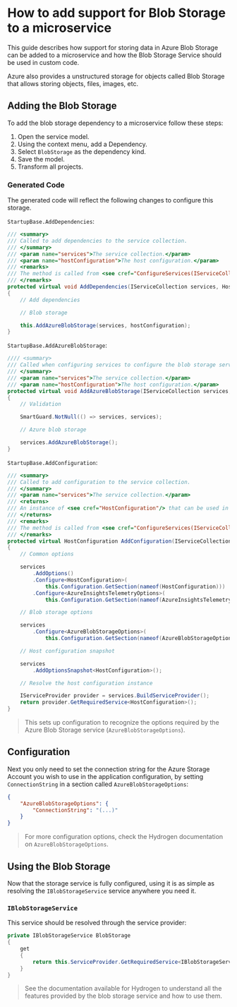 # How to add support for Blob Storage to a microservice

This guide describes how support for storing data in Azure Blob Storage can be added to a microservice and how the Blob Storage Service should be used in custom code.

Azure also provides a unstructured storage for objects called Blob Storage that allows storing objects, files, images, etc.

## Adding the Blob Storage

To add the blob storage dependency to a microservice follow these steps:

1. Open the service model.
2. Using the context menu, add a Dependency.
3. Select `BlobStorage` as the dependency kind.
4. Save the model.
5. Transform all projects.

### Generated Code

The generated code will reflect the following changes to configure this storage.

`StartupBase.AddDependencies`:

```csharp
/// <summary>
/// Called to add dependencies to the service collection.
/// </summary>
/// <param name="services">The service collection.</param>
/// <param name="hostConfiguration">The host configuration.</param>
/// <remarks>
/// The method is called from <see cref="ConfigureServices(IServiceCollection)"/>.
/// </remarks>
protected virtual void AddDependencies(IServiceCollection services, HostConfiguration hostConfiguration)
{
    // Add dependencies

    // Blob storage

    this.AddAzureBlobStorage(services, hostConfiguration);
}
```

`StartupBase.AddAzureBlobStorage`:

```csharp
//// <summary>
/// Called when configuring services to configure the blob storage service.
/// </summary>
/// <param name="services">The service collection.</param>
/// <param name="hostConfiguration">The host configuration.</param>
protected virtual void AddAzureBlobStorage(IServiceCollection services, HostConfiguration hostConfiguration)
{
    // Validation

    SmartGuard.NotNull(() => services, services);

    // Azure blob storage

    services.AddAzureBlobStorage();
}
```

`StartupBase.AddConfiguration`:

```csharp
/// <summary>
/// Called to add configuration to the service collection.
/// </summary>
/// <param name="services">The service collection.</param>
/// <returns>
/// An instance of <see cref="HostConfiguration"/> that can be used in the application configuration process.
/// </returns>
/// <remarks>
/// The method is called from <see cref="ConfigureServices(IServiceCollection)"/>.
/// </remarks>
protected virtual HostConfiguration AddConfiguration(IServiceCollection services)
{
    // Common options

    services
        .AddOptions()
        .Configure<HostConfiguration>(
            this.Configuration.GetSection(nameof(HostConfiguration)))
        .Configure<AzureInsightsTelemetryOptions>(
            this.Configuration.GetSection(nameof(AzureInsightsTelemetryOptions)));

    // Blob storage options

    services
        .Configure<AzureBlobStorageOptions>(
            this.Configuration.GetSection(nameof(AzureBlobStorageOptions)));

    // Host configuration snapshot

    services
        .AddOptionsSnapshot<HostConfiguration>();

    // Resolve the host configuration instance

    IServiceProvider provider = services.BuildServiceProvider();
    return provider.GetRequiredService<HostConfiguration>();
}
```

> This sets up configuration to recognize the options required by the Azure Blob Storage service (`AzureBlobStorageOptions`).

## Configuration

Next you only need to set the connection string for the Azure Storage Account you wish to use in the application configuration, by setting `ConnectionString` in a section called `AzureBlobStorageOptions`:

```json
{
    "AzureBlobStorageOptions": {
        "ConnectionString": "(...)"
    }
}
```

> For more configuration options, check the Hydrogen documentation on `AzureBlobStorageOptions`.

## Using the Blob Storage

Now that the storage service is fully configured, using it is as simple as resolving the `IBlobStorageService` service anywhere you need it.

### `IBlobStorageService`

This service should be resolved through the service provider:

```csharp
private IBlobStorageService BlobStorage
{
    get
    {
        return this.ServiceProvider.GetRequiredService<IBlobStorageService>();
    }
}
```

> See the documentation available for Hydrogen to understand all the features provided by the blob storage service and how to use them.